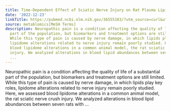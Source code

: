 ```yaml
---
title: Time-Dependent Effect of Sciatic Nerve Injury on Rat Plasma Lipidome
date: '2022-12-23'
linkTitle: https://pubmed.ncbi.nlm.nih.gov/36555183/?utm_source=curl&utm_medium=rss&utm_campaign=pubmed-2&utm_content=1Zkrxt7ktlCbHBXEV3v65xxSnkSWNsJ1A6Fq3gBniKhGfIUslK&fc=20210907212339&ff=20221226200427&v=2.17.9.post6+86293ac
source: metablomics[MeSH Terms]
description: Neuropathic pain is a condition affecting the quality of life of a substantial
  part of the population, but biomarkers and treatment options are still limited.
  While this type of pain is caused by nerve damage, in which lipids play key roles,
  lipidome alterations related to nerve injury remain poorly studied. Here, we assessed
  blood lipidome alterations in a common animal model, the rat sciatic nerve crush
  injury. We analyzed alterations in blood lipid abundances between seven rats with
  ...
---
```

Neuropathic pain is a condition affecting the quality of life of a substantial part of the population, but biomarkers and treatment options are still limited. While this type of pain is caused by nerve damage, in which lipids play key roles, lipidome alterations related to nerve injury remain poorly studied. Here, we assessed blood lipidome alterations in a common animal model, the rat sciatic nerve crush injury. We analyzed alterations in blood lipid abundances between seven rats with ...